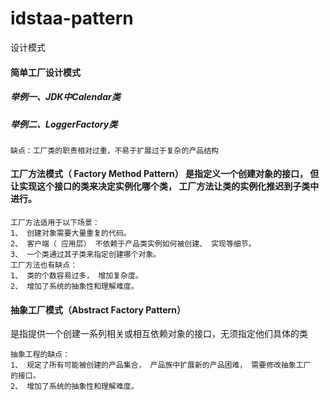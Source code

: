 # idstaa-pattern
设计模式

#### 简单工厂设计模式
#####   举例一、JDK中Calendar类
##### 举例二、LoggerFactory类
````
缺点：工厂类的职责相对过重，不易于扩展过于复杂的产品结构
````


#### 工厂方法模式（ Factory Method Pattern） 是指定义一个创建对象的接口， 但让实现这个接口的类来决定实例化哪个类， 工厂方法让类的实例化推迟到子类中进行。
````
工厂方法适用于以下场景：
1、 创建对象需要大量重复的代码。
2、 客户端（ 应用层） 不依赖于产品类实例如何被创建、 实现等细节。
3、 一个类通过其子类来指定创建哪个对象。
工厂方法也有缺点：
1、 类的个数容易过多， 增加复杂度。
2、 增加了系统的抽象性和理解难度。
````

#### 抽象工厂模式（Abstract Factory Pattern）
是指提供一个创建一系列相关或相互依赖对象的接口，无须指定他们具体的类
````
抽象工程的缺点：
1、 规定了所有可能被创建的产品集合， 产品族中扩展新的产品困难， 需要修改抽象工厂
的接口。
2、 增加了系统的抽象性和理解难度。
````

